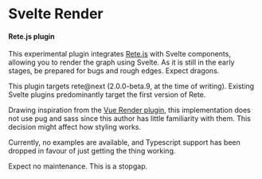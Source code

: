 Svelte Render
====
#### Rete.js plugin

This experimental plugin integrates [Rete.js](https://retejs.org/) with Svelte components, allowing you to render the graph using Svelte. As it is still in the early stages, be prepared for bugs and rough edges. Expect dragons.

This plugin targets rete@next (2.0.0-beta.9, at the time of writing). Existing Svelte plugins predominantly target the first version of Rete.

Drawing inspiration from the [Vue Render plugin](https://github.com/retejs/vue-render-plugin/tree/next), this implementation does not use pug and sass since this author has little familiarity with them. This decision might affect how styling works.

Currently, no examples are available, and Typescript support has been dropped in favour of just getting the thing working.

Expect no maintenance. This is a stopgap.